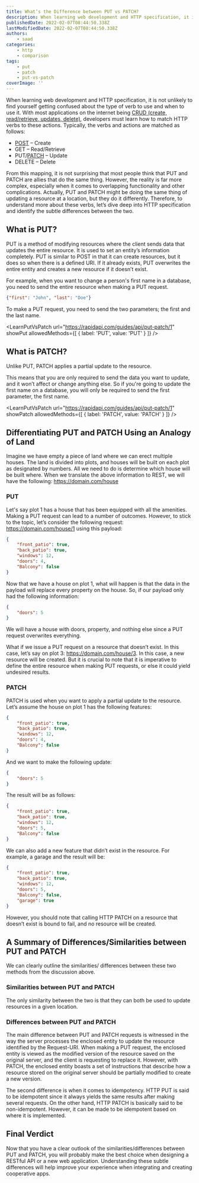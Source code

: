 ```yaml
---
title: What’s the Difference between PUT vs PATCH?
description: When learning web development and HTTP specification, it is not unlikely to find yourself getting confused about the type of verb to use, and when to use it With most applications on the internet being CRUD (create, read/retrieve, updates, delete), developers must learn how to match HTTP verbs to these actions.
publishedDate: 2022-02-07T08:44:50.338Z
lastModifiedDate: 2022-02-07T08:44:50.338Z
authors:
    - saad
categories:
    - http
    - comparison
tags:
    - put
    - patch
    - put-vs-patch
coverImage: ''
---
```


<TableOfContents />

<Lead>

When learning web development and HTTP specification, it is not unlikely to find yourself getting confused about the type of verb to use and when to use it. With most applications on the internet being [CRUD (create, read/retrieve, updates, delete)](https://RapidAPI.com/blog/api-glossary/crud/), developers must learn how to match HTTP verbs to these actions. Typically, the verbs and actions are matched as follows:

</Lead>

-   [POST](https://RapidAPI.com/blog/api-glossary/post/) – Create
-   GET – Read/Retrieve
-   PUT/[PATCH](https://RapidAPI.com/blog/api-glossary/patch/) – Update
-   DELETE – Delete

From this mapping, it is not surprising that most people think that PUT and PATCH are allies that do the same thing. However, the reality is far more complex, especially when it comes to overlapping functionality and other complications. Actually, PUT and PATCH might be doing the same thing of updating a resource at a location, but they do it differently. Therefore, to understand more about these verbs, let’s dive deep into HTTP specification and identify the subtle differences between the two.

## What is PUT?

PUT is a method of modifying resources where the client sends data that updates the entire resource. It is used to set an entity’s information completely. PUT is similar to POST in that it can create resources, but it does so when there is a defined URI. If it already exists, PUT overwrites the entire entity and creates a new resource if it doesn’t exist.

For example, when you want to change a person's first name in a database, you need to send the entire resource when making a PUT request.

```json
{"first": "John", "last": "Doe"}
```

To make a PUT request, you need to send the two parameters; the first and the last name.

<LearnPutVsPatch
	url="https://rapidapi.com/guides/api/put-patch/1"
	showPut
	allowedMethods={[
		{
			label: 'PUT',
			value: 'PUT'
		}
	]}
/>

## What is PATCH?

Unlike PUT, PATCH applies a partial update to the resource.

This means that you are only required to send the data you want to update, and it won’t affect or change anything else. So if you're going to update the first name on a database, you will only be required to send the first parameter, the first name.

<LearnPutVsPatch
	url="https://rapidapi.com/guides/api/put-patch/1"
	showPatch
	allowedMethods={[
		{
			label: 'PATCH',
			value: 'PATCH'
		}
	]}
/>

## Differentiating PUT and PATCH Using an Analogy of Land

Imagine we have empty a piece of land where we can erect multiple houses. The land is divided into plots, and houses will be built on each plot as designated by numbers. All we need to do is determine which house will be built where.
When we translate the above information to REST, we will have the following:
https://domain.com/house

### PUT

Let's say plot 1 has a house that has been equipped with all the amenities. Making a PUT request can lead to a number of outcomes. However, to stick to the topic, let’s consider the following request: https://domain.com/house/1 using this payload:

```json
{
	"front_patio": true,
	"back_patio": true,
	"windows": 12,
	"doors": 4,
	"Balcony": false
}
```

Now that we have a house on plot 1, what will happen is that the data in the payload will replace every property on the house. So, if our payload only had the following information:

```json
{
	"doors": 5
}
```

We will have a house with doors, property, and nothing else since a PUT request overwrites everything.

What if we issue a PUT request on a resource that doesn’t exist. In this case, let’s say on plot 3: https://domain.com/house/3. In this case, a new resource will be created. But it is crucial to note that it is imperative to define the entire resource when making PUT requests, or else it could yield undesired results.

### PATCH

PATCH is used when you want to apply a partial update to the resource. Let’s assume the house on plot 1 has the following features:

```json
{
	"front_patio": true,
	"back_patio": true,
	"windows": 12,
	"doors": 4,
	"Balcony": false
}
```

And we want to make the following update:

```json
{
	"doors": 5
}
```

The result will be as follows:

```json
{
	"front_patio": true,
	"back_patio": true,
	"windows": 12,
	"doors": 5,
	"Balcony": false
}
```

We can also add a new feature that didn’t exist in the resource. For example, a garage and the result will be:

```json
{
	"front_patio": true,
	"back_patio": true,
	"windows": 12,
	"doors": 5,
	"Balcony": false,
	"garage": true
}
```

However, you should note that calling HTTP PATCH on a resource that doesn’t exist is bound to fail, and no resource will be created.

## A Summary of Differences/Similarities between PUT and PATCH

We can clearly outline the similarities/ differences between these two methods from the discussion above.

### Similarities between PUT and PATCH

The only similarity between the two is that they can both be used to update resources in a given location.

### Differences between PUT and PATCH

The main difference between PUT and PATCH requests is witnessed in the way the server processes the enclosed entity to update the resource identified by the Request-URI. When making a PUT request, the enclosed entity is viewed as the modified version of the resource saved on the original server, and the client is requesting to replace it. However, with PATCH, the enclosed entity boasts a set of instructions that describe how a resource stored on the original server should be partially modified to create a new version.

The second difference is when it comes to idempotency. HTTP PUT is said to be idempotent since it always yields the same results after making several requests. On the other hand, HTTP PATCH is basically said to be non-idempotent. However, it can be made to be idempotent based on where it is implemented.

## Final Verdict

Now that you have a clear outlook of the similarities/differences between PUT and PATCH, you will probably make the best choice when designing a RESTful API or a new web application. Understanding these subtle differences will help improve your experience when integrating and creating cooperative apps.
